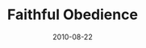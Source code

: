 ---
layout: message
category: message
series: "The Faithful"
title: "Faithful Obedience"
date: 2010-08-22
audio-description: "Brian Tome talks about how the faithful obey God."
audio: "http://s3.amazonaws.com/crossroadsaudiomessages/TheFaithful02.mp3"
audio-title: "Faithful Obedience"
audio-duration: "42&#58;42"
program-description: "Faithful Obedience (Program)"
program: "http://www.crossroads.net/players/media/hq/08_21-22_10Program.pdf"
program-title: "Faithful Obedience (Program)"
video-description: "Brian Tome talks about how the faithful obey God."
video-title: "Faithful Obedience"
video: "https://s3.amazonaws.com/crossroadsvideomessages/TheFaithful01.mp4"
---
